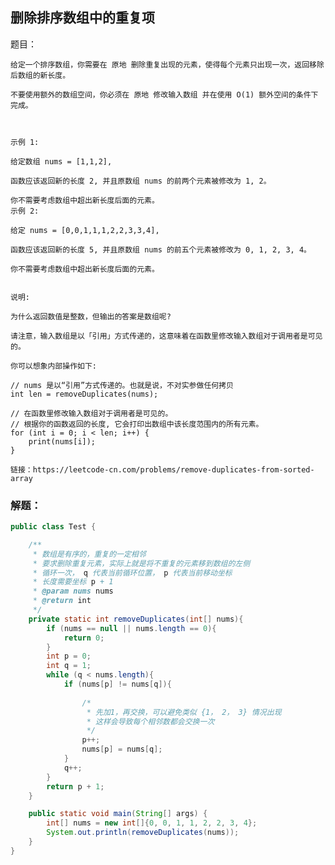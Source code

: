 ## 删除排序数组中的重复项

题目：

    给定一个排序数组，你需要在 原地 删除重复出现的元素，使得每个元素只出现一次，返回移除后数组的新长度。
    
    不要使用额外的数组空间，你必须在 原地 修改输入数组 并在使用 O(1) 额外空间的条件下完成。
    
     
    
    示例 1:
    
    给定数组 nums = [1,1,2], 
    
    函数应该返回新的长度 2, 并且原数组 nums 的前两个元素被修改为 1, 2。 
    
    你不需要考虑数组中超出新长度后面的元素。
    示例 2:
    
    给定 nums = [0,0,1,1,1,2,2,3,3,4],
    
    函数应该返回新的长度 5, 并且原数组 nums 的前五个元素被修改为 0, 1, 2, 3, 4。
    
    你不需要考虑数组中超出新长度后面的元素。
     
    
    说明:
    
    为什么返回数值是整数，但输出的答案是数组呢?
    
    请注意，输入数组是以「引用」方式传递的，这意味着在函数里修改输入数组对于调用者是可见的。
    
    你可以想象内部操作如下:
    
    // nums 是以“引用”方式传递的。也就是说，不对实参做任何拷贝
    int len = removeDuplicates(nums);
    
    // 在函数里修改输入数组对于调用者是可见的。
    // 根据你的函数返回的长度, 它会打印出数组中该长度范围内的所有元素。
    for (int i = 0; i < len; i++) {
        print(nums[i]);
    }
    
    链接：https://leetcode-cn.com/problems/remove-duplicates-from-sorted-array



### 解题：


```java
public class Test {

    /**
     * 数组是有序的，重复的一定相邻
     * 要求删除重复元素，实际上就是将不重复的元素移到数组的左侧
     * 循环一次， q 代表当前循环位置， p 代表当前移动坐标
     * 长度需要坐标 p + 1
     * @param nums nums
     * @return int
     */
    private static int removeDuplicates(int[] nums){
        if (nums == null || nums.length == 0){
            return 0;
        }
        int p = 0;
        int q = 1;
        while (q < nums.length){
            if (nums[p] != nums[q]){
                
                /*
                 * 先加1，再交换，可以避免类似 {1， 2， 3} 情况出现
                 * 这样会导致每个相邻数都会交换一次
                 */
                p++;
                nums[p] = nums[q];
            }
            q++;
        }
        return p + 1;
    }

    public static void main(String[] args) {
        int[] nums = new int[]{0, 0, 1, 1, 2, 2, 3, 4};
        System.out.println(removeDuplicates(nums));
    }
}
```